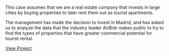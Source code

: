 This case assumes that we are a real estate company that invests in large cities by buying properties to later rent them out as tourist apartments.

The management has made the decision to invest in Madrid, and has asked us to analyze the data that the industry leader AirBnb makes public to try to find the types of properties that have greater commercial potential for tourist rental.


 [View Project](/EDA%20SReal%20state/EDA_Vienna.md)
